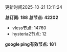 更新时间2025-10-21 13:11:24

**总订阅: 188**
**总节点: 42202**
- vless节点: 14760
- hysteria2节点: 12

**google ping有效节点: 181**
